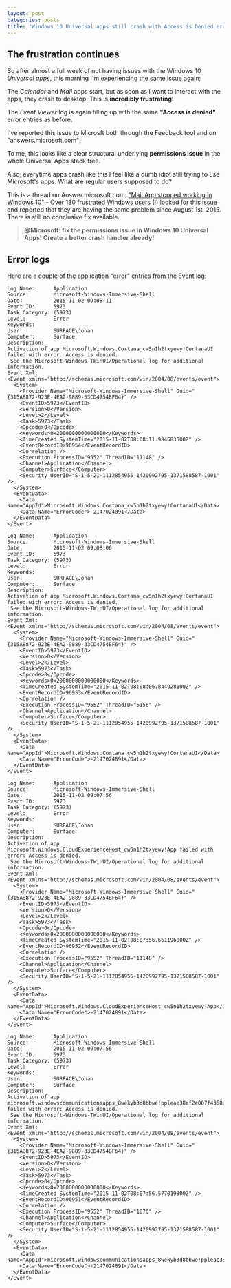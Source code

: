 ```yaml
---
layout: post
categories: posts
title: "Windows 10 Universal apps still crash with Access is Denied errors"
---
```


## The frustration continues

So after almost a full week of not having issues with the Windows 10 *Universal apps*, this morning I'm experiencing the same issue again;

The *Calendar* and *Mail* apps start, but as soon as I want to interact with the apps, they crash to desktop. This is **incredibly frustrating**!

The *Event Viewer* log is again filling up with the same **"Access is denied"** error entries as before.

I've reported this issue to Microsft both through the Feedback tool and on "answers.microsoft.com";

To me, this looks like a clear structural underlying **permissions issue** in the whole Universal Apps stack tree.

Also, everytime apps crash like this I feel like a dumb idiot still trying to use Microsoft's apps. What are regular users supposed to do?

This is a thread on Answer.microsoft.com: ["Mail App stopped working in Windows 10"](http://answers.microsoft.com/en-us/windows/forum/apps_windows_10-outlook_mail/mail-app-stopped-working-in-windows-10/19dfee06-5577-43c6-a1f9-3799fdc7d72c) - Over 130 frustrated Windows users (!) looked for this issue and reported that they are having the same problem since August 1st, 2015. There is still no conclusive fix available.

> **@Microsoft: fix the permissions issue in Windows 10 Universal Apps! Create a better crash handler already!**

## Error logs

Here are a couple of the application "error" entries from the Event log:

```
Log Name:      Application
Source:        Microsoft-Windows-Immersive-Shell
Date:          2015-11-02 09:08:11
Event ID:      5973
Task Category: (5973)
Level:         Error
Keywords:
User:          SURFACE\Johan
Computer:      Surface
Description:
Activation of app Microsoft.Windows.Cortana_cw5n1h2txyewy!CortanaUI failed with error: Access is denied.
 See the Microsoft-Windows-TWinUI/Operational log for additional information.
Event Xml:
<Event xmlns="http://schemas.microsoft.com/win/2004/08/events/event">
  <System>
    <Provider Name="Microsoft-Windows-Immersive-Shell" Guid="{315A8872-923E-4EA2-9889-33CD4754BF64}" />
    <EventID>5973</EventID>
    <Version>0</Version>
    <Level>2</Level>
    <Task>5973</Task>
    <Opcode>0</Opcode>
    <Keywords>0x2000000000000000</Keywords>
    <TimeCreated SystemTime="2015-11-02T08:08:11.984583500Z" />
    <EventRecordID>96954</EventRecordID>
    <Correlation />
    <Execution ProcessID="9552" ThreadID="11148" />
    <Channel>Application</Channel>
    <Computer>Surface</Computer>
    <Security UserID="S-1-5-21-1112854955-1420992795-1371588587-1001" />
  </System>
  <EventData>
    <Data Name="AppId">Microsoft.Windows.Cortana_cw5n1h2txyewy!CortanaUI</Data>
    <Data Name="ErrorCode">-2147024891</Data>
  </EventData>
</Event>
```

```
Log Name:      Application
Source:        Microsoft-Windows-Immersive-Shell
Date:          2015-11-02 09:08:06
Event ID:      5973
Task Category: (5973)
Level:         Error
Keywords:
User:          SURFACE\Johan
Computer:      Surface
Description:
Activation of app Microsoft.Windows.Cortana_cw5n1h2txyewy!CortanaUI failed with error: Access is denied.
 See the Microsoft-Windows-TWinUI/Operational log for additional information.
Event Xml:
<Event xmlns="http://schemas.microsoft.com/win/2004/08/events/event">
  <System>
    <Provider Name="Microsoft-Windows-Immersive-Shell" Guid="{315A8872-923E-4EA2-9889-33CD4754BF64}" />
    <EventID>5973</EventID>
    <Version>0</Version>
    <Level>2</Level>
    <Task>5973</Task>
    <Opcode>0</Opcode>
    <Keywords>0x2000000000000000</Keywords>
    <TimeCreated SystemTime="2015-11-02T08:08:06.844928100Z" />
    <EventRecordID>96953</EventRecordID>
    <Correlation />
    <Execution ProcessID="9552" ThreadID="6156" />
    <Channel>Application</Channel>
    <Computer>Surface</Computer>
    <Security UserID="S-1-5-21-1112854955-1420992795-1371588587-1001" />
  </System>
  <EventData>
    <Data Name="AppId">Microsoft.Windows.Cortana_cw5n1h2txyewy!CortanaUI</Data>
    <Data Name="ErrorCode">-2147024891</Data>
  </EventData>
</Event>
```

```
Log Name:      Application
Source:        Microsoft-Windows-Immersive-Shell
Date:          2015-11-02 09:07:56
Event ID:      5973
Task Category: (5973)
Level:         Error
Keywords:
User:          SURFACE\Johan
Computer:      Surface
Description:
Activation of app Microsoft.Windows.CloudExperienceHost_cw5n1h2txyewy!App failed with error: Access is denied.
 See the Microsoft-Windows-TWinUI/Operational log for additional information.
Event Xml:
<Event xmlns="http://schemas.microsoft.com/win/2004/08/events/event">
  <System>
    <Provider Name="Microsoft-Windows-Immersive-Shell" Guid="{315A8872-923E-4EA2-9889-33CD4754BF64}" />
    <EventID>5973</EventID>
    <Version>0</Version>
    <Level>2</Level>
    <Task>5973</Task>
    <Opcode>0</Opcode>
    <Keywords>0x2000000000000000</Keywords>
    <TimeCreated SystemTime="2015-11-02T08:07:56.661196000Z" />
    <EventRecordID>96952</EventRecordID>
    <Correlation />
    <Execution ProcessID="9552" ThreadID="11148" />
    <Channel>Application</Channel>
    <Computer>Surface</Computer>
    <Security UserID="S-1-5-21-1112854955-1420992795-1371588587-1001" />
  </System>
  <EventData>
    <Data Name="AppId">Microsoft.Windows.CloudExperienceHost_cw5n1h2txyewy!App</Data>
    <Data Name="ErrorCode">-2147024891</Data>
  </EventData>
</Event>
```

```
Log Name:      Application
Source:        Microsoft-Windows-Immersive-Shell
Date:          2015-11-02 09:07:56
Event ID:      5973
Task Category: (5973)
Level:         Error
Keywords:
User:          SURFACE\Johan
Computer:      Surface
Description:
Activation of app microsoft.windowscommunicationsapps_8wekyb3d8bbwe!ppleae38af2e007f4358a809ac99a64a67c1 failed with error: Access is denied.
 See the Microsoft-Windows-TWinUI/Operational log for additional information.
Event Xml:
<Event xmlns="http://schemas.microsoft.com/win/2004/08/events/event">
  <System>
    <Provider Name="Microsoft-Windows-Immersive-Shell" Guid="{315A8872-923E-4EA2-9889-33CD4754BF64}" />
    <EventID>5973</EventID>
    <Version>0</Version>
    <Level>2</Level>
    <Task>5973</Task>
    <Opcode>0</Opcode>
    <Keywords>0x2000000000000000</Keywords>
    <TimeCreated SystemTime="2015-11-02T08:07:56.577019300Z" />
    <EventRecordID>96951</EventRecordID>
    <Correlation />
    <Execution ProcessID="9552" ThreadID="1076" />
    <Channel>Application</Channel>
    <Computer>Surface</Computer>
    <Security UserID="S-1-5-21-1112854955-1420992795-1371588587-1001" />
  </System>
  <EventData>
    <Data Name="AppId">microsoft.windowscommunicationsapps_8wekyb3d8bbwe!ppleae38af2e007f4358a809ac99a64a67c1</Data>
    <Data Name="ErrorCode">-2147024891</Data>
  </EventData>
</Event>
```